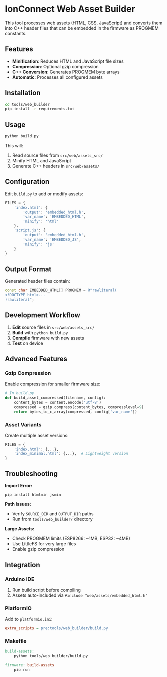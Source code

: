 # IonConnect Web Asset Builder

This tool processes web assets (HTML, CSS, JavaScript) and converts them into C++ header files that can be embedded in the firmware as PROGMEM constants.

## Features

- **Minification**: Reduces HTML and JavaScript file sizes
- **Compression**: Optional gzip compression
- **C++ Conversion**: Generates PROGMEM byte arrays
- **Automatic**: Processes all configured assets

## Installation

```bash
cd tools/web_builder
pip install -r requirements.txt
```

## Usage

```bash
python build.py
```

This will:
1. Read source files from `src/web/assets_src/`
2. Minify HTML and JavaScript
3. Generate C++ headers in `src/web/assets/`

## Configuration

Edit `build.py` to add or modify assets:

```python
FILES = {
    'index.html': {
        'output': 'embedded_html.h',
        'var_name': 'EMBEDDED_HTML',
        'minify': 'html'
    },
    'script.js': {
        'output': 'embedded_html.h',
        'var_name': 'EMBEDDED_JS',
        'minify': 'js'
    }
}
```

## Output Format

Generated header files contain:

```cpp
const char EMBEDDED_HTML[] PROGMEM = R"rawliteral(
<!DOCTYPE html>...
)rawliteral";
```

## Development Workflow

1. **Edit** source files in `src/web/assets_src/`
2. **Build** with `python build.py`
3. **Compile** firmware with new assets
4. **Test** on device

## Advanced Features

### Gzip Compression

Enable compression for smaller firmware size:

```python
# In build.py
def build_asset_compressed(filename, config):
    content_bytes = content.encode('utf-8')
    compressed = gzip.compress(content_bytes, compresslevel=9)
    return bytes_to_c_array(compressed, config['var_name'])
```

### Asset Variants

Create multiple asset versions:

```python
FILES = {
    'index.html': {...},
    'index_minimal.html': {...},  # Lightweight version
}
```

## Troubleshooting

**Import Error:**
```
pip install htmlmin jsmin
```

**Path Issues:**
- Verify `SOURCE_DIR` and `OUTPUT_DIR` paths
- Run from `tools/web_builder/` directory

**Large Assets:**
- Check PROGMEM limits (ESP8266: ~1MB, ESP32: ~4MB)
- Use LittleFS for very large files
- Enable gzip compression

## Integration

### Arduino IDE

1. Run build script before compiling
2. Assets auto-included via `#include "web/assets/embedded_html.h"`

### PlatformIO

Add to `platformio.ini`:

```ini
extra_scripts = pre:tools/web_builder/build.py
```

### Makefile

```makefile
build-assets:
    python tools/web_builder/build.py

firmware: build-assets
    pio run
```

